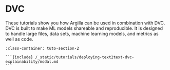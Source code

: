 # DVC

These tutorials show you how Argilla can be used in combination with DVC.\
DVC is built to make ML models shareable and reproducible. It is designed to handle large files, data sets, machine learning models, and metrics as well as code.

````{grid} 1 1 2 2
:class-container: tuto-section-2

```{include} /_static/tutorials/deploying-text2text-dvc-explainability/modal.md
```
````
